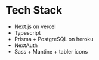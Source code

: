 # Tech Stack
* Next.js on vercel
* Typescript
* Prisma + PostgreSQL on heroku
* NextAuth
* Sass + Mantine + tabler icons